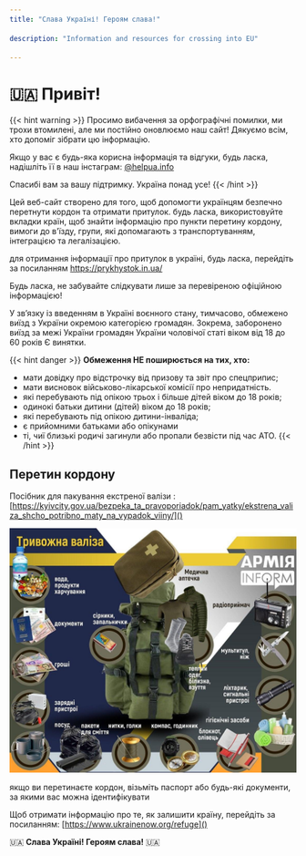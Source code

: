 ```yaml
---
title: "Слава Україні! Героям слава!"

description: "Information and resources for crossing into EU"

---
```

# 🇺🇦 Привіт!

{{< hint warning >}}
Просимо вибачення за орфографічні помилки, ми трохи втомилені, але ми постійно оновлюємо наш сайт! Дякуємо всім, хто допоміг зібрати цю інформацію. 

Якщо у вас є будь-яка корисна інформація та відгуки, будь ласка, надішліть її в наш інстаграм: [@helpua.info](https://www.instagram.com/helpua.info/) 

Спасибі вам за вашу підтримку. Україна понад усе!
{{< /hint >}}

Цей веб-сайт створено для того, щоб допомогти українцям безпечно перетнути кордон та отримати притулок. будь ласка, використовуйте вкладки країн, щоб знайти інформацію про пункти перетину кордону, вимоги до в'їзду, групи, які допомагають з транспортуванням, інтеграцією та легалізацією. 

для отримання інформації про притулок в україні, будь ласка, перейдіть за посиланням https://prykhystok.in.ua/

Будь ласка, не забувайте слідкувати лише за перевіреною офіційною інформацією!

У зв’язку із введенням в Україні воєнного стану, тимчасово, обмежено виїзд з України окремою категорією громадян. Зокрема, заборонено виїзд за межі України громадян України чоловічої статі віком від 18 до 60 років Є винятки.

{{< hint danger >}}
**Обмеження НЕ поширюється на тих, хто:**
- мати довідку про відстрочку від призову та звіт про спецприпис;
- мати висновок військово-лікарської комісії про непридатність.
- які перебувають під опікою трьох і більше дітей віком до 18 років;
- одинокі батьки дитини (дітей) віком до 18 років;
- які перебувають під опікою дитини-інваліда;
- є прийомними батьками або опікунами
- ті, чиї близькі родичі загинули або пропали безвісти під час АТО.
{{< /hint >}}
## Перетин кордону

Посібник для пакування екстреної валізи : [https://kyivcity.gov.ua/bezpeka_ta_pravoporiadok/pam_yatky/ekstrena_valiza_shcho_potribno_maty_na_vypadok_viiny/]()

![Photo](/kit.jpg)


якщо ви перетинаєте кордон, візьміть паспорт  або будь-які документи, за якими вас можна ідентифікувати

Щоб отримати інформацію про те, як залишити країну, перейдіть за посиланням:
[https://www.ukrainenow.org/refuge]()

🇺🇦 **Слава Україні! Героям слава!** 🇺🇦